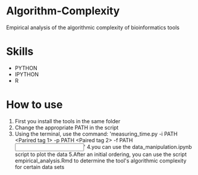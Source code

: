 # Algorithm-Complexity
Empirical analysis of the algorithmic complexity of bioinformatics tools

# Skills
- PYTHON
- IPYTHON
- R

# How to use
1. First you install the tools in the same folder
2. Change the appropriate PATH in the script
3. Using the terminal, use the command: 'measuring_time.py -i PATH <Parired tag 1> -p PATH <Paired tag 2> -f PATH <Input list.txt for FastUniq>'
4.you can use the data_manipulation.ipynb script to plot the data
5.After an initial ordering, you can use the script empirical_analysis.Rmd to determine the tool's algorithmic complexity for certain data sets

